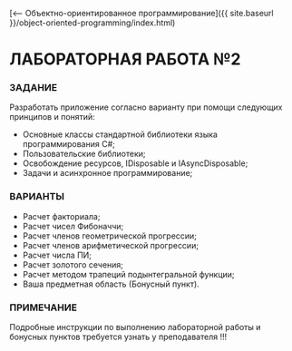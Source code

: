 [⟵ Объектно-ориентированное программирование]({{ site.baseurl }}/object-oriented-programming/index.html)

# **ЛАБОРАТОРНАЯ РАБОТА №2**

### **ЗАДАНИЕ**

Разработать приложение согласно варианту при помощи следующих принципов и понятий:
*	Основные классы стандартной библиотеки языка программирования C#;
*	Пользовательские библиотеки;
*	Освобождение ресурсов, IDisposable и IAsyncDisposable;
*	Задачи и асинхронное программирование;

### **ВАРИАНТЫ**

*	Расчет факториала;
*	Расчет чисел Фибоначчи;
*	Расчет членов геометрической прогрессии;
*	Расчет членов арифметической прогрессии;
*	Расчет числа ПИ;
*	Расчет золотого сечения;
*	Расчет методом трапеций подынтегральной функции;
*	Ваша предметная область (Бонусный пункт).

### **ПРИМЕЧАНИЕ**

Подробные инструкции по выполнению лабораторной работы и бонусных пунктов требуется узнать у преподавателя !!!
